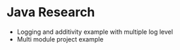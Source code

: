 # Java Research

- Logging and additivity example with multiple log level
- Multi module project example
